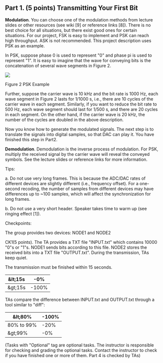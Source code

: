 ## Part 1. (5 points) Transmitting Your First Bit

**Modulation**. You can choose one of the modulation methods from lecture slides or other resources (see wiki [9] or reference links [8]). There is no best choice for all situations, but there exist good ones for certain situations. For our project, FSK is easy to implement and PSK can reach high throughput. ASK is not recommended. This project description uses PSK as an example.

In PSK, suppose phase 0 is used to represent &quot;0&quot; and phase pi is used to represent &quot;1&quot;. It is easy to imagine that the wave for conveying bits is the concatenation of several wave segments in Figure 2.

![](RackMultipart20220302-4-iik7fu_html_76955159c989f910.png)

Figure 2 PSK Example

Further, suppose the carrier wave is 10 kHz and the bit rate is 1000 Hz, each wave segment in Figure 2 lasts for 1/1000 s, i.e., there are 10 cycles of the carrier wave in each segment. Similarly, if you want to reduce the bit rate to 500 Hz, each wave segment should last for 1/500 s, and there are 20 cycles in each segment. On the other hand, if the carrier wave is 20 kHz, the number of the cycles are doubled in the above description.

Now you know how to generate the modulated signals. The next step is to translate the signals into digital samples, so that DAC can play it. You have finished this step in Part2.




**Demodulation**. Demodulation is the inverse process of modulation. For PSK, multiply the received signal by the carrier wave will reveal the conveyed symbols. See the lecture slides or reference links for more information.

Tips:

a. Do not use very long frames. This is because the ADC/DAC rates of different devices are slightly different (i.e., frequency offset). For a one-second recoding, the number of samples from different devices may have differences up to ~100 samples, which will affect the synchronization for long frames.

b. Do not use a very short header. Speaker takes time to warm up (see ringing effect [1]).

Checkpoints:

The group provides two devices: NODE1 and NODE2

CK1(5 points). The TA provides a TXT file &quot;INPUT.txt&quot; which contains 10000 &quot;0&quot;s or &quot;1&quot;s. NODE1 sends bits according to this file. NODE2 stores the received bits into a TXT file &quot;OUTPUT.txt&quot;. During the transmission, TAs keep quiet.

The transmission must be finished within 15 seconds.

| \&lt;15s | -0% |
| --- | --- |
| \&gt;15s | -100% |

TAs compare the difference between INPUT.txt and OUTPUT.txt through a tool similar to &quot;diff&quot;:

| \&lt;80% | -100% |
| --- | --- |
| 80% to 99% | -20% |
| \&gt;99% | -0% |

(Tasks with &quot;Optional&quot; tag are optional tasks. The instructor is responsible for checking and grading the optional tasks. Contact the instructor to check if you have finished one or more of them. Part 4 is checked by TAs)
